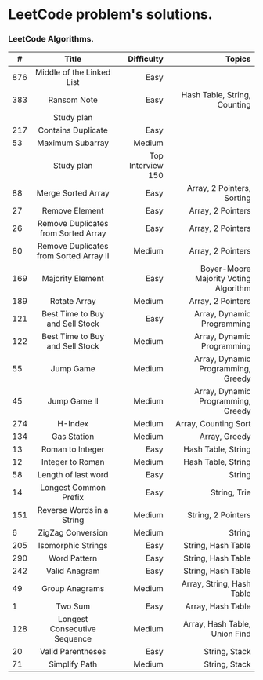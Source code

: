 # LeetCode problem's solutions.

### LeetCode Algorithms.

| #   |                 Title                  |        Difficulty |                                Topics |
|-----|:--------------------------------------:|------------------:|--------------------------------------:|
| 876 |       Middle of the Linked List        |              Easy |                                       |
| 383 |              Ransom Note               |              Easy |          Hash Table, String, Counting |
|     |               Study plan               |                   |                                       |
| 217 |           Contains Duplicate           |              Easy |                                       |
| 53  |            Maximum Subarray            |            Medium |                                       |
|     |               Study plan               | Top Interview 150 |                                       |
| 88  |           Merge Sorted Array           |              Easy |            Array, 2 Pointers, Sorting |
| 27  |             Remove Element             |              Easy |                     Array, 2 Pointers |
| 26  |  Remove Duplicates from Sorted Array   |              Easy |                     Array, 2 Pointers |
| 80  | Remove Duplicates from Sorted Array II |            Medium |                     Array, 2 Pointers |
| 169 |            Majority Element            |              Easy | Boyer-Moore Majority Voting Algorithm |
| 189 |              Rotate Array              |            Medium |                     Array, 2 Pointers |
| 121 |    Best Time to Buy and Sell Stock     |              Easy |            Array, Dynamic Programming |
| 122 |    Best Time to Buy and Sell Stock     |            Medium |            Array, Dynamic Programming |
| 55  |               Jump Game                |            Medium |    Array, Dynamic Programming, Greedy |
| 45  |              Jump Game II              |            Medium |    Array, Dynamic Programming, Greedy |
| 274 |                H-Index                 |            Medium |                  Array, Counting Sort |
| 134 |              Gas Station               |            Medium |                         Array, Greedy |
| 13  |            Roman to Integer            |              Easy |                    Hash Table, String |
| 12  |            Integer to Roman            |            Medium |                    Hash Table, String |
| 58  |          Length of last word           |              Easy |                                String |
| 14  |         Longest Common Prefix          |              Easy |                          String, Trie |
| 151 |       Reverse Words in a String        |            Medium |                    String, 2 Pointers |
| 6   |           ZigZag Conversion            |            Medium |                                String |
| 205 |           Isomorphic Strings           |              Easy |                    String, Hash Table |
| 290 |              Word Pattern              |              Easy |                    String, Hash Table |
| 242 |             Valid Anagram              |              Easy |                    String, Hash Table |
| 49  |             Group Anagrams             |            Medium |             Array, String, Hash Table |
| 1   |                Two Sum                 |              Easy |                     Array, Hash Table |
| 128 |      Longest Consecutive Sequence      |            Medium |         Array, Hash Table, Union Find |
| 20  |           Valid Parentheses            |              Easy |                         String, Stack |
| 71  |             Simplify Path              |            Medium |                         String, Stack |

